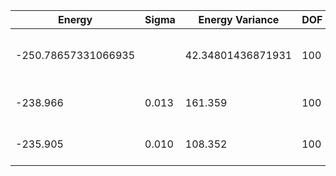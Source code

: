 | Energy              | Sigma | Energy Variance   | DOF | Einf | Method                       | Reference |
|---------------------|-------|-------------------|-----|------|------------------------------|-----------|
| -250.78657331066935 |       | 42.34801436871931 | 100 | 0    | DMRG (bond dimension = 1024) | TODO: own code (DMRG) |
| -238.966            | 0.013 | 161.359           | 100 | 0    | RBM (alpha = 1)              | TODO: own code (RBM) |
| -235.905            | 0.010 | 108.352           | 100 | 0    | Jastrow baseline             | TODO: own code (Jastrow) |
